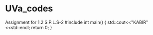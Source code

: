 # UVa_codes
Assignment for 1.2 S.P.L.S-2 
#include <iostream>
int main()
{
    std::cout<<"KABIR"<<std::endl;
    return 0;
}
